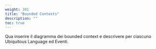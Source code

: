 ```yaml
---
weight: 301
title: "Bounded Contexts"
description: ""
toc: true
---
```


Qua inserire il diagramma dei bounded context e descrivere per ciascuno Ubiquitous Language ed Eventi.
